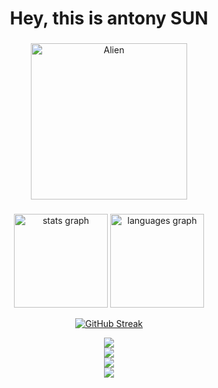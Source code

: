 <h1 align="center" >Hey, this is antony SUN  </h1>

###

<div id="header" align="center">
  <img src="https://raw.githubusercontent.com/Tarikul-Islam-Anik/Animated-Fluent-Emojis/master/Emojis/Smilies/Alien.png" alt="Alien" width="250" height="250" />
</div>


###

<div align="center">
  <img src="https://github-readme-stats.vercel.app/api?hide_title=false&hide_rank=false&show_icons=true&include_all_commits=true&count_private=true&disable_animations=false&theme=midnight-purple&locale=en&hide_border=false&username=antonypauson" height="150" alt="stats graph"/>
  <img src="https://github-readme-stats.vercel.app/api/top-langs?locale=en&hide_title=false&layout=compact&card_width=320&langs_count=5&theme=midnight-purple&hide_border=false&username=antonypauson" height="150" alt="languages graph" />
  
 <a href="https://git.io/streak-stats"><img src="https://github-readme-streak-stats.herokuapp.com?user=antonypauson&theme=midnight-purple" alt="GitHub Streak" /></a>
</div>


<div align="center">
  <a href="https://www.linkedin.com/in/antonypauson/"><img src="https://img.shields.io/badge/LinkedIn-0077B5?style=for-the-badge&logo=linkedin&logoColor=white"></a>
</div>
<div align="center">
  <a href="https://leetcode.com/u/antonypauson/"><img src="https://img.shields.io/badge/-LeetCode-FFA116?style=for-the-badge&logo=LeetCode&logoColor=black"></a>
</div>
<div align="center">
  <a href="https://www.hackerrank.com/profile/antonysun13"><img src="https://img.shields.io/badge/-Hackerrank-2EC866?style=for-the-badge&logo=HackerRank&logoColor=white"></a>
</div>
<div align="center">
  <img src="http://github-profile-summary-cards.vercel.app/api/cards/profile-details?username=antonypauson&theme=vue">
</div>



<!---
antonypauson/antonypauson is a ✨ special ✨ repository because its `README.md` (this file) appears on your GitHub profile.
You can click the Preview link to take a look at your changes.
--->
